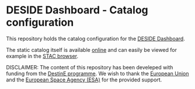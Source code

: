 # DESIDE Dashboard - Catalog configuration

This repository holds the catalog configuration for the [DESIDE Dashboard](https://deside.eox.at/).

The static catalog itself is available [online](https://gtif-cerulean.github.io/deside-catalog/deside/catalog.json) and can easily be viewed for example in the [STAC browser](https://radiantearth.github.io/stac-browser/#/external/gtif-cerulean.github.io/deside-catalog/deside/catalog.json).

DISCLAIMER: The content of this repository has been develeped with funding from the [DestinE programme](https://destination-earth.eu/). We wish to thank the [European Union](https://european-union.europa.eu/) and the [European Space Agency (ESA)](https://www.esa.int) for the provided support.
